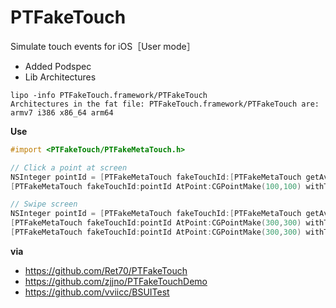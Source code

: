 # PTFakeTouch

Simulate touch events for iOS［User mode］

- Added Podspec
- Lib Architectures

```
lipo -info PTFakeTouch.framework/PTFakeTouch
Architectures in the fat file: PTFakeTouch.framework/PTFakeTouch are: armv7 i386 x86_64 arm64
```

**Use**

```objective-c
#import <PTFakeTouch/PTFakeMetaTouch.h>

// Click a point at screen
NSInteger pointId = [PTFakeMetaTouch fakeTouchId:[PTFakeMetaTouch getAvailablePointId] AtPoint:CGPointMake(100,100) withTouchPhase:UITouchPhaseBegan];
[PTFakeMetaTouch fakeTouchId:pointId AtPoint:CGPointMake(100,100) withTouchPhase:UITouchPhaseEnded];

// Swipe screen
NSInteger pointId = [PTFakeMetaTouch fakeTouchId:[PTFakeMetaTouch getAvailablePointId] AtPoint:CGPointMake(100,100) withTouchPhase:UITouchPhaseBegan];
[PTFakeMetaTouch fakeTouchId:pointId AtPoint:CGPointMake(300,300) withTouchPhase:UITouchPhaseMoved];
[PTFakeMetaTouch fakeTouchId:pointId AtPoint:CGPointMake(300,300) withTouchPhase:UITouchPhaseEnded];
```

**via**

- https://github.com/Ret70/PTFakeTouch
- https://github.com/zjjno/PTFakeTouchDemo
- https://github.com/vviicc/BSUITest
